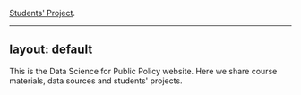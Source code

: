 [Students' Project](./another-page.html).

---
layout: default
---

This is the Data Science for Public Policy website. Here we share course materials, data sources and students' projects.


